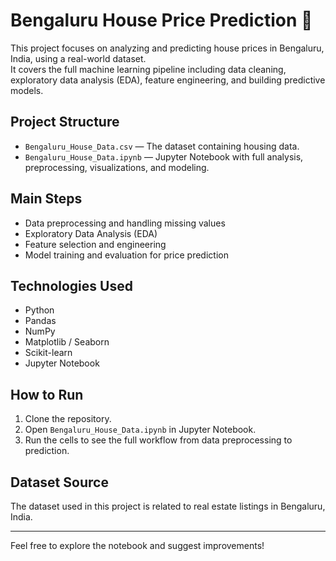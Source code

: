 # Bengaluru House Price Prediction 🏡

This project focuses on analyzing and predicting house prices in Bengaluru, India, using a real-world dataset.  
It covers the full machine learning pipeline including data cleaning, exploratory data analysis (EDA), feature engineering, and building predictive models.

## Project Structure
- `Bengaluru_House_Data.csv` — The dataset containing housing data.
- `Bengaluru_House_Data.ipynb` — Jupyter Notebook with full analysis, preprocessing, visualizations, and modeling.

## Main Steps
- Data preprocessing and handling missing values
- Exploratory Data Analysis (EDA)
- Feature selection and engineering
- Model training and evaluation for price prediction

## Technologies Used
- Python
- Pandas
- NumPy
- Matplotlib / Seaborn
- Scikit-learn
- Jupyter Notebook

## How to Run
1. Clone the repository.
2. Open `Bengaluru_House_Data.ipynb` in Jupyter Notebook.
3. Run the cells to see the full workflow from data preprocessing to prediction.

## Dataset Source
The dataset used in this project is related to real estate listings in Bengaluru, India.

---

Feel free to explore the notebook and suggest improvements!
